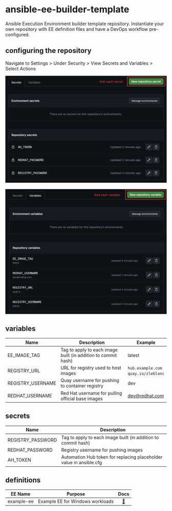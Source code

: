 # ansible-ee-builder-template

Ansible Execution Environment builder template repository. Instantiate your own repository with EE definition files and have a DevOps workflow pre-configured.

## configuring the repository

Navigate to Settings > Under Security > View Secrets and Variables > Select Actions

![add secrets](./attachments/add_secrets.png)
<br><br>
![add variables](./attachments/add_vars.png)

## variables

| Name | Description | Example |
| --- | --- | --- |
| EE_IMAGE_TAG | Tag to apply to each image built (in addition to commit hash) | latest |
| REGISTRY_URL | URL for registry used to host images | `hub.example.com`<br>`quay.io/zleblanc` |
| REGISTRY_USERNAME | Quay username for pushing to container registry | dev |
| REDHAT_USERNAME | Red Hat username for pulling official base images | dev@redhat.com |

## secrets

| Name | Description |
| --- | --- |
| REGISTRY_PASSWORD | Tag to apply to each image built (in addition to commit hash) |
| REDHAT_PASSWORD | Registry username for pushing images |
| AH_TOKEN | Automation Hub token for replacing placeholder value in ansible.cfg |

## definitions

| EE Name | Purpose | Docs |
| --- | --- | :---: |
| example-ee | Example EE for Windows workloads | [📝](./example-ee/execution-environment.yml) |